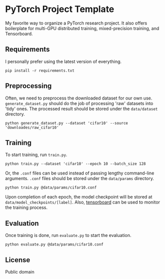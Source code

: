 # PyTorch Project Template

My favorite way to organize a PyTorch research project. It also offers boilerplate for multi-GPU distributed training, mixed-precision training, and Tensorboard.

## Requirements

I personally prefer using the latest version of everything.

```
pip install -r requirements.txt
```

## Preprocessing

Often, we need to preprocess the downloaded dataset for our own use. `generate_dataset.py` should do the job of processing 'raw' datasets into 'tidy' ones. The
processed result should be stored under the `data/dataset` directory.

```shell script
python generate_dataset.py --dataset 'cifar10' --source 'downloades/raw_cifar10'
```

## Training

To start training, run ``train.py``.

```shell script
python train.py --dataset 'cifar10' --epoch 10 --batch_size 128
```

Or, the `.conf` files can be used instead of passing lengthy command-line arguments. `.conf` files should be stored under the `data/params` directory.

```shell script
python train.py @data/params/cifar10.conf
```

Upon completion of each epoch, the model checkpoint will be stored at `data/model_checkpoints/[label]`.
Also, [tensorboard](https://www.tensorflow.org/tensorboard)
can be used to monitor the training process.

## Evaluation

Once training is done, run `evaluate.py` to start the evaluation.

```shell script
python evaluate.py @data/params/cifar10.conf
```

## License

Public domain

